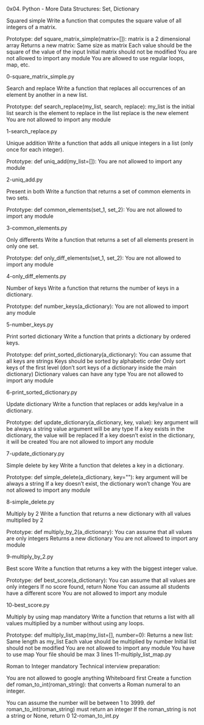 0x04. Python - More Data Structures: Set, Dictionary

Squared simple Write a function that computes the square value of all integers of a matrix.

Prototype: def square_matrix_simple(matrix=[]): matrix is a 2 dimensional array Returns a new matrix: Same size as matrix Each value should be the square of the value of the input Initial matrix should not be modified You are not allowed to import any module You are allowed to use regular loops, map, etc.

0-square_matrix_simple.py

Search and replace Write a function that replaces all occurrences of an element by another in a new list.

Prototype: def search_replace(my_list, search, replace): my_list is the initial list search is the element to replace in the list replace is the new element You are not allowed to import any module

1-search_replace.py

Unique addition Write a function that adds all unique integers in a list (only once for each integer).

Prototype: def uniq_add(my_list=[]): You are not allowed to import any module

2-uniq_add.py

Present in both Write a function that returns a set of common elements in two sets.

Prototype: def common_elements(set_1, set_2): You are not allowed to import any module

3-common_elements.py

Only differents Write a function that returns a set of all elements present in only one set.

Prototype: def only_diff_elements(set_1, set_2): You are not allowed to import any module

4-only_diff_elements.py

Number of keys Write a function that returns the number of keys in a dictionary.

Prototype: def number_keys(a_dictionary): You are not allowed to import any module

5-number_keys.py

Print sorted dictionary Write a function that prints a dictionary by ordered keys.

Prototype: def print_sorted_dictionary(a_dictionary): You can assume that all keys are strings Keys should be sorted by alphabetic order Only sort keys of the first level (don’t sort keys of a dictionary inside the main dictionary) Dictionary values can have any type You are not allowed to import any module

6-print_sorted_dictionary.py

Update dictionary Write a function that replaces or adds key/value in a dictionary.

Prototype: def update_dictionary(a_dictionary, key, value): key argument will be always a string value argument will be any type If a key exists in the dictionary, the value will be replaced If a key doesn’t exist in the dictionary, it will be created You are not allowed to import any module

7-update_dictionary.py

Simple delete by key Write a function that deletes a key in a dictionary.

Prototype: def simple_delete(a_dictionary, key=""): key argument will be always a string If a key doesn’t exist, the dictionary won’t change You are not allowed to import any module

8-simple_delete.py

Multiply by 2 Write a function that returns a new dictionary with all values multiplied by 2

Prototype: def multiply_by_2(a_dictionary): You can assume that all values are only integers Returns a new dictionary You are not allowed to import any module

9-multiply_by_2.py

Best score Write a function that returns a key with the biggest integer value.

Prototype: def best_score(a_dictionary): You can assume that all values are only integers If no score found, return None You can assume all students have a different score You are not allowed to import any module

10-best_score.py

Multiply by using map mandatory
Write a function that returns a list with all values multiplied by a number without using any loops.

Prototype: def multiply_list_map(my_list=[], number=0):
Returns a new list:
    Same length as my_list
    Each value should be multiplied by number
Initial list should not be modified
You are not allowed to import any module
You have to use map
Your file should be max 3 lines
11-multiply_list_map.py

Roman to Integer mandatory
Technical interview preparation:

You are not allowed to google anything
Whiteboard first
Create a function def roman_to_int(roman_string): that converts a Roman numeral to an integer.

You can assume the number will be between 1 to 3999.
def roman_to_int(roman_string) must return an integer
If the roman_string is not a string or None, return 0
12-roman_to_int.py